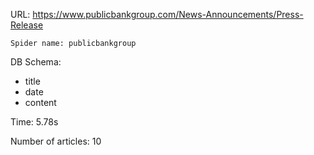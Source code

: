 URL: https://www.publicbankgroup.com/News-Announcements/Press-Release

    Spider name: publicbankgroup

DB Schema:
- title
- date
- content

Time: 5.78s

Number of articles: 10



